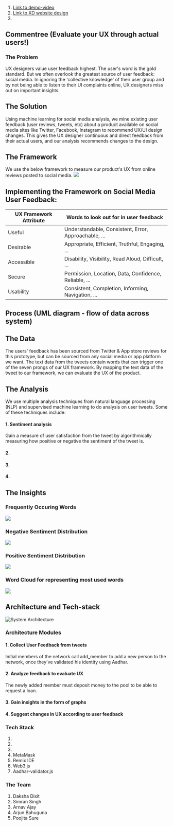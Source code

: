 1. [Link to demo-video](https://wetransfer.com/downloads/d30e575ed297db77329d92ad95771ced20210307215448/8a2a49)<br>
2. [Link to XD website design](https://xd.adobe.com/view/5789e5de-1b5b-4805-99c5-45a0700862df-02da/?fullscreen)
3. 
## Commentree (Evaluate your UX through actual users!)

### The Problem
UX designers value user feedback highest. The user's word is the gold standard. But we often overlook the greatest source of user feedback: social media. In ignoring the 'collective knowledge' of their user group and by not being able to listen to their UI complaints online, UX designers miss out on important insights.

## The Solution
Using machine learning for social media analysis, we mine existing user feedback (user reviews, tweets, etc) about a product available on social media sites like Twitter, Facebook, Instagram to recommend UX/UI design changes. This gives the UX designer continuous and direct feedback from their actual users, and our analysis recommends changes to the design.

## The Framework
We use the below framework to measure our product's UX from online reviews posted to social media.
<img src="https://raw.githubusercontent.com/standard-deviant/ai4ux/main/hexagon.jpeg">
## Implementing the Framework on Social Media User Feedback:
| UX Framework Attribute | Words to look out for in user feedback |
| --- | --- |
| Useful | Understandable, Consistent, Error, Approachable, ... |
| Desirable | Appropriate, Efficient, Truthful, Engaging, ... |
| Accessible | Disability, Visibility, Read Aloud, Difficult, ... |
| Secure | Permission, Location, Data, Confidence, Reliable, ... |                                     
| Usability | Consistent, Completion, Informing, Navigation, ... |

## Process (UML diagram - flow of data across system)
## The Data
The users' feedback has been sourced from Twitter & App store reviews for this prototype, but can be sourced from any social media or app platform we want. The text data from the tweets contain words that can trigger one of the seven prongs of our UX framework. By mapping the text data of the tweet to our framework, we can evaluate the UX of the product.

## The Analysis
We use multiple analysis techniques from natural language processing (NLP) and supervised machine learning to do analysis on user tweets. Some of these techniques include:
#### 1. Sentiment analysis
Gain a measure of user satisfaction from the tweet by algorithmically measuring how positive or negative the sentiment of the tweet is.
#### 2. 
#### 3. 
#### 4. 

## The Insights

### Frequently Occuring Words
<img src="https://raw.githubusercontent.com/standard-deviant/ai4ux/main/MostFrequentWords.jpeg">

### Negative Sentiment Distribution
<img src="https://raw.githubusercontent.com/standard-deviant/ai4ux/main/NegativeSntiment.jpeg">

### Positive Sentiment Distribution
<img src="https://raw.githubusercontent.com/standard-deviant/ai4ux/main/PositiveSentiment.jpeg">

### Word Cloud for representing most used words
<img src="https://raw.githubusercontent.com/standard-deviant/ai4ux/main/WordCloud.jpeg">


## Architecture and Tech-stack
![System Architecture](https://raw.githubusercontent.com/jangidkrishna/0xSHG/master/architecture.jpg)


### Architecture Modules
#### 1. Collect User Feedback from tweets
Initial members of the network call add_member to add a new person to the network, once they've validated his identity using Aadhar.
#### 2. Analyze feedback to evaluate UX
The newly added member must deposit money to the pool to be able to request a loan.
#### 3. Gain insights in the form of graphs

#### 4. Suggest changes in UX according to user feedback


### Tech Stack
1. 
2.   
3. 
4. MetaMask
5. Remix IDE
6. Web3.js
7. Aadhar-validator.js

### The Team
1. Daksha Dixit
2. Simran Singh
3. Arnav Ajay
4. Arjun Bahuguna
5. Poojita Sure
